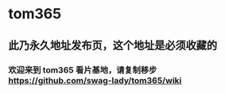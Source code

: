 # tom365
## 此乃永久地址发布页，这个地址是必须收藏的
### 欢迎来到 tom365 看片基地，请复制移步 https://github.com/swag-lady/tom365/wiki
